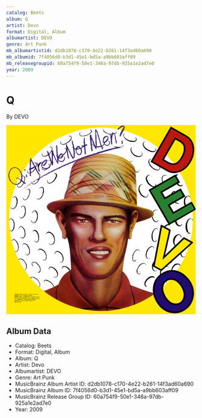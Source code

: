 ```yaml
---
catalog: Beets
album: Q
artist: Devo
format: Digital, Album
albumartist: DEVO
genre: Art Punk
mb_albumartistid: d2db1078-c170-4e22-b261-14f3ad60a690
mb_albumid: 7f4056d0-b3d1-45e1-bd5a-a9bb603aff09
mb_releasegroupid: 60a754f9-50e1-346a-97db-925a1e2ad7e0
year: 2009
---
```


# Q

By DEVO

![](../../assets/beetscovers/Devo-Q.jpg)

## Album Data

- Catalog: Beets
- Format: Digital, Album
- Album: Q
- Artist: Devo
- Albumartist: DEVO
- Genre: Art Punk
- MusicBrainz Album Artist ID: d2db1078-c170-4e22-b261-14f3ad60a690
- MusicBrainz Album ID: 7f4056d0-b3d1-45e1-bd5a-a9bb603aff09
- MusicBrainz Release Group ID: 60a754f9-50e1-346a-97db-925a1e2ad7e0
- Year: 2009

